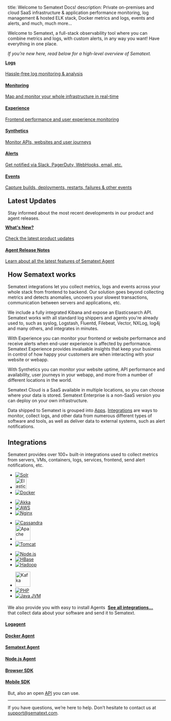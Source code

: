 title: Welcome to Sematext Docs!
description: Private on-premises and cloud SaaS infrastructure & application performance monitoring, log management & hosted ELK stack, Docker metrics and logs, events and alerts, and much, much more...

Welcome to Sematext, a full-stack observability tool where you can combine metrics and logs, with custom alerts, in any way you want! Have everything in one place.

_If you’re new here, read below for a high-level overview of Sematext._

<div class="mdl-grid" style="padding:0;margin:-8px;">
	<div class="mdl-cell mdl-cell--4-col">
		<a href="/docs/logs/">
			<div class="demo-card-event mdl-card mdl-shadow--2dp logs-card">
				<div class="mdl-card__title mdl-card--expand custom-mdl-card">
					<h4>
						Logs
					</h4>
					<p>Hassle-free log monitoring & analysis</p>
				</div>
			</div>
		</a>
	</div>
	<div class="mdl-cell mdl-cell--4-col">
		<a href="/docs/monitoring/">
			<div class="demo-card-event mdl-card mdl-shadow--2dp monitoring-card">
				<div class="mdl-card__title mdl-card--expand custom-mdl-card">
					<h4>
						Monitoring
					</h4>
					<p>Map and monitor your whole infrastructure in real-time</p>
				</div>
			</div>
		</a>
	</div>
	<div class="mdl-cell mdl-cell--4-col">
		<a href="/docs/experience/">
			<div class="demo-card-event mdl-card mdl-shadow--2dp experience-card">
				<div class="mdl-card__title mdl-card--expand custom-mdl-card">
					<h4>
						Experience
					</h4>
					<p>Frontend performance and user experience monitoring</p>
				</div>
			</div>
		</a>
	</div>
	<div class="mdl-cell mdl-cell--4-col">
		<a href="/docs/synthetics/">
			<div class="demo-card-event mdl-card mdl-shadow--2dp synthetics-card">
				<div class="mdl-card__title mdl-card--expand custom-mdl-card">
					<h4>
						Synthetics
					</h4>
					<p>Monitor APIs, websites and user journeys</p>
				</div>
			</div>
		</a>
	</div>
	<div class="mdl-cell mdl-cell--4-col">
		<a href="/docs/alerts/">
			<div class="demo-card-event mdl-card mdl-shadow--2dp alerts-card">
				<div class="mdl-card__title mdl-card--expand custom-mdl-card">
					<h4>
						Alerts
					</h4>
					<p>Get notified via Slack, PagerDuty, WebHooks, email, etc.</p>
				</div>
			</div>
		</a>
	</div>
	<div class="mdl-cell mdl-cell--4-col">
		<a href="/docs/events/">
			<div class="demo-card-event mdl-card mdl-shadow--2dp events-card">
				<div class="mdl-card__title mdl-card--expand custom-mdl-card">
					<h4>
						Events
					</h4>
					<p>Capture builds, deployments, restarts, failures & other events</p>
				</div>
			</div>
		</a>
	</div>
	<!--
	<div class="mdl-cell mdl-cell--4-col">
		<a href="/docs/tracing/">
			<div class="demo-card-event mdl-card mdl-shadow--2dp tracing-card">
				<div class="mdl-card__title mdl-card--expand custom-mdl-card">
					<h4>
						Tracing
					</h4>
					<p>End to end visibility into your distributed applications</p>
				</div>
			</div>
		</a>
	</div>
	-->
</div>

## Latest Updates
Stay informed about the most recent developments in our product and agent releases.
<div class="mdl-grid" style="padding:0;margin:-8px;">
	<div class="mdl-cell mdl-cell--4-col">
		<a href="https://sematext.com/product-updates/">
			<div class="demo-card-event mdl-card mdl-shadow--2dp whats-new-card">
				<div class="mdl-card__title mdl-card--expand custom-mdl-card">
					<h4>
						What's New?
					</h4>
					<p>Check the latest product updates</p>
				</div>
			</div>
		</a>
	</div>
	<div class="mdl-cell mdl-cell--4-col">
		<a href="./agents/sematext-agent/releasenotes/">
			<div class="demo-card-event mdl-card mdl-shadow--2dp release-notes-card">
				<div class="mdl-card__title mdl-card--expand custom-mdl-card">
					<h4>
						Agent Release Notes
					</h4>
					<p>Learn about all the latest features of Sematext Agent</p>
				</div>
			</div>
		</a>
	</div>
</div>

## How Sematext works
Sematext integrations let you collect metrics, logs and events across your whole stack from frontend to backend. Our solution goes beyond collecting metrics and detects anomalies, uncovers your slowest transactions, communication between servers and applications, etc.

We include a fully integrated Kibana and expose an Elasticsearch API. Sematext works with all standard log shippers and agents you're already used to, such as syslog, Logstash, Fluentd, Filebeat, Vector, NXLog, log4j and many others, and integrates in minutes.

With Experience you can monitor your frontend or website performance and receive alerts when end-user experience is affected by performance. Sematext Experience provides invaluable insights that keep your business in control of how happy your customers are when interacting with your website or webapp.

With Synthetics you can monitor your website uptime, API performance and availability, user journeys in your webapp, and more from a number of different locations in the world.

Sematext Cloud is a SaaS available in multiple locations, so you can choose where your data is stored.  Sematext Enterprise is a non-SaaS version you can deploy on your own infrastructure.

Data shipped to Sematext is grouped into [Apps](/guide/app-guide/).  [Integrations](/integration/) are ways to monitor, collect logs, and other data from numerous different types of software and tools, as well as deliver data to external systems, such as alert notifications.


## Integrations
Sematext provides over 100+ built-in integrations used to collect metrics from servers, VMs, containers, logs, services, frontend, send alert notifications, etc.

<div class="mdl-cell--12-col">
	<div class="demo-card-event mdl-card mdl-shadow--2dp">
		<div class="mdl-card__title mdl-card--expand">
			<ul class="demo-list-icon mdl-list integrations-card-list">
				<li class="mdl-list__item">
					<span class="mdl-list__item-primary-content">
						<a href="/docs/integration/solr/">
							<img src="/docs/images/integrations/solr.svg" alt="Solr" title="Apache Solr">
						</a>
					</span>
				</li>
				<li class="mdl-list__item">
					<span class="mdl-list__item-primary-content">
						<a href="/docs/integration/elasticsearch/">
							<img src="/docs/images/integrations/elasticsearch.svg" style="width:36px; height:36px;" alt="Elasticsearch" title="Elasticsearch">
						</a>
					</span>
				</li>
				<li class="mdl-list__item">
					<span class="mdl-list__item-primary-content">
						<a href="/docs/integration/docker/">
							<img src="/docs/images/integrations/docker.svg" alt="Docker" title="Docker">
						</a>
					</span>
				</li>
			</ul>
			<ul class="demo-list-icon mdl-list integrations-card-list">
				<li class="mdl-list__item">
					<span class="mdl-list__item-primary-content">
						<a href="/docs/integration/akka/">
							<img src="/docs/images/integrations/akka.svg" alt="Akka" title="Akka">
						</a>
					</span>
				</li>
				<li class="mdl-list__item">
					<span class="mdl-list__item-primary-content">
						<a href="/docs/integration/aws/">
							<img src="/docs/images/integrations/aws.svg" alt="AWS" style="min-width: 72px;" title="AWS - Amazon Web Services">
						</a>
					</span>
				</li>
				<li class="mdl-list__item">
					<span class="mdl-list__item-primary-content">
						<a href="/docs/integration/nginx/">
							<img src="/docs/images/integrations/nginx.svg" alt="Nginx" title="Nginx">
						</a>
					</span>
				</li>
			</ul>
			<ul class="demo-list-icon mdl-list integrations-card-list">
				<li class="mdl-list__item">
					<span class="mdl-list__item-primary-content">
						<a href="/docs/integration/cassandra/">
							<img src="/docs/images/integrations/cassandra.svg" alt="Cassandra" title="Cassandra">
						</a>
					</span>
				</li>
				<li class="mdl-list__item">
					<span class="mdl-list__item-primary-content">
						<a href="/docs/integration/apache/">
							<img src="/docs/images/integrations/apache.svg" alt="Apache" title="Apache" style="height: 48px;">
						</a>
					</span>
				</li>
				<li class="mdl-list__item">
					<span class="mdl-list__item-primary-content">
						<a href="/docs/integration/tomcat/">
							<img src="/docs/images/integrations/tomcat.svg" alt="Tomcat" title="Tomcat">
						</a>
					</span>
				</li>
			</ul>
			<ul class="demo-list-icon mdl-list integrations-card-list">
				<li class="mdl-list__item">
					<span class="mdl-list__item-primary-content">
						<a href="/docs/integration/node.js/">
							<img src="/docs/images/integrations/nodejs-icon.svg" alt="Node.js" title="Node.js">
						</a>
					</span>
				</li>
				<li class="mdl-list__item">
					<span class="mdl-list__item-primary-content">
						<a href="/docs/integration/hbase/">
							<img src="/docs/images/integrations/hbase.svg" alt="HBase" title="HBase">
						</a>
					</span>
				</li>
				<li class="mdl-list__item">
					<span class="mdl-list__item-primary-content">
						<a href="/docs/integration/hadoop/">
							<img src="/docs/images/integrations/hadoop.svg" alt="Hadoop" title="Hadoop">
						</a>
					</span>
				</li>
			</ul>
			<ul class="demo-list-icon mdl-list integrations-card-list">
					<li class="mdl-list__item">
						<span class="mdl-list__item-primary-content">
							<a href="/docs/integration/kafka/">
								<img src="/docs/images/integrations/kafka.svg" alt="Kafka" style="height: 48px;" title="Kafka">
							</a>
						</span>
					</li>
					<li class="mdl-list__item">
						<span class="mdl-list__item-primary-content">
							<a href="/docs/integration/php/">
								<img src="/docs/images/integrations/php.svg" alt="PHP" title="PHP">
							</a>
						</span>
					</li>
					<li class="mdl-list__item">
						<span class="mdl-list__item-primary-content">
							<a href="/docs/integration/jvm/">
								<img src="/docs/images/integrations/java.svg" alt="Java JVM" title="Java JVM">
							</a>
						</span>
					</li>
				</ul>
		</div>
		<h4>
			<a href="/docs/integration/" style="padding-right:8%; float:right;">See all integrations...</a>
		</h4>
	</div>
</div>

We also provide you with easy to install Agents that collect data about your software and send it to Sematext.

<div class="mdl-grid" style="padding:0;margin:0 -8px;">
	<div class="mdl-cell mdl-cell--4-col">
		<a href="./logagent/">
			<div class="demo-card-event mdl-card mdl-shadow--2dp logagent-card">
				<div class="mdl-card__title mdl-card--expand">
					<h4>
						Logagent
					</h4>
				</div>
			</div>
		</a>
	</div>
	<div class="mdl-cell mdl-cell--4-col">
		<a href="./agents/sematext-agent/containers/installation/">
			<div class="demo-card-event mdl-card mdl-shadow--2dp docker-card">
				<div class="mdl-card__title mdl-card--expand">
					<h4>
						Docker Agent
					</h4>
				</div>
			</div>
		</a>
	</div>
	<div class="mdl-cell mdl-cell--4-col">
		<a href="./agents/sematext-agent/">
			<div class="demo-card-event mdl-card mdl-shadow--2dp kubernetes-card">
				<div class="mdl-card__title mdl-card--expand">
					<h4>
						Sematext Agent
					</h4>
				</div>
			</div>
		</a>
	</div>
	<div class="mdl-cell mdl-cell--4-col">
		<a href="./agents/node-agent/">
			<div class="demo-card-event mdl-card mdl-shadow--2dp monitoring-card">
				<div class="mdl-card__title mdl-card--expand">
					<h4>
						Node.js Agent
					</h4>
				</div>
			</div>
		</a>
	</div>
	<div class="mdl-cell mdl-cell--4-col">
		<a href="./agents/browser/">
			<div class="demo-card-event mdl-card mdl-shadow--2dp browser-sdk-card">
				<div class="mdl-card__title mdl-card--expand">
					<h4>
						Browser SDK
					</h4>
				</div>
			</div>
		</a>
	</div>
	<div class="mdl-cell mdl-cell--4-col">
		<a href="./agents/mobile/">
			<div class="demo-card-event mdl-card mdl-shadow--2dp mobile-sdk-card">
				<div class="mdl-card__title mdl-card--expand">
					<h4>
						Mobile SDK
					</h4>
				</div>
			</div>
		</a>
	</div>
</div>

But, also an open [API](/api/) you can use.

---

If you have questions, we’re here to help. Don’t hesitate to contact us at [support@sematext.com](mailto:support@sematext.com).


<!-- Comment out outdated video / reuse code for video embeds
<div class="video_container">
<iframe class="video" src="https://www.youtube.com/embed/fY-j6g_oTmA" frameborder="0" allowfullscreen=""></iframe>
</div>
-->
